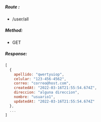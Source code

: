 ##### Route :  
 - /user/all

##### Method:
 - GET

##### Response:
```js
[
  {
    apellido: "qwertyuiop",
    celular: "123-456-4562",
    correo: "correo@host.com",
    createdAt: "2022-03-16T21:55:54.674Z",
    direccion: "alguna direccion",
    nombre: "usuario1",
    updatedAt: "2022-03-16T21:55:54.674Z"
  },
  ...
]
```